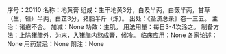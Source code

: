序号：20110
名称：地黄膏
组成：生干地黄3分，白及半两，白蔹半两，甘草（生，锉）半两，白芷3分，猪脂半斤（炼）。
出处：《圣济总录》卷一三五。
主治：诸疮不合。
加减：None
功效：生肌。
用法用量：每日3-4次涂之。
制备方法：上除猪腊外，为末，入猪脂内熬成膏，候冷。
临床应用：None
各家论述：None
用药禁忌：None
附注：None
